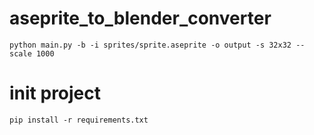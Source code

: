 # aseprite_to_blender_converter

```python main.py -b -i sprites/sprite.aseprite -o output -s 32x32 --scale 1000```

# init project

```pip install -r requirements.txt```
